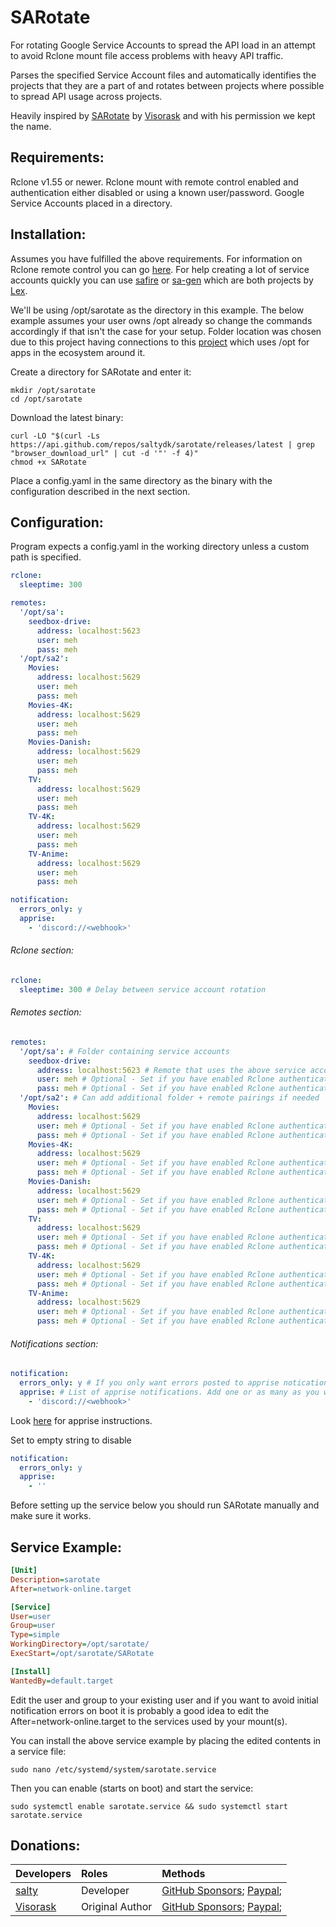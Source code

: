 # SARotate
For rotating Google Service Accounts to spread the API load in an attempt to avoid Rclone mount file access problems with heavy API traffic.

Parses the specified Service Account files and automatically identifies the projects that they are a part of and rotates between projects where possible to spread API usage across projects.

Heavily inspired by [SARotate](https://github.com/Visorask/SARotate) by [Visorask](https://github.com/Visorask) and with his permission we kept the name.

## Requirements:
Rclone v1.55 or newer.
Rclone mount with remote control enabled and authentication either disabled or using a known user/password.
Google Service Accounts placed in a directory.

## Installation:
Assumes you have fulfilled the above requirements. For information on Rclone remote control you can go [here](https://rclone.org/rc/). For help creating a lot of service accounts quickly you can use [safire](https://github.com/88lex/safire) or [sa-gen](https://github.com/88lex/sa-gen) which are both projects by [Lex](https://github.com/88lex).

We'll be using /opt/sarotate as the directory in this example. The below example assumes your user owns /opt already so change the commands accordingly if that isn't the case for your setup. Folder location was chosen due to this project having connections to this [project](https://github.com/saltyorg/Saltbox) which uses /opt for apps in the ecosystem around it.

Create a directory for SARotate and enter it:
```shell
mkdir /opt/sarotate
cd /opt/sarotate
```
Download the latest binary:
```shell
curl -LO "$(curl -Ls https://api.github.com/repos/saltydk/sarotate/releases/latest | grep "browser_download_url" | cut -d '"' -f 4)"
chmod +x SARotate
```
Place a config.yaml in the same directory as the binary with the configuration described in the next section.


## Configuration:
Program expects a config.yaml in the working directory unless a custom path is specified.
```yaml
rclone:
  sleeptime: 300

remotes:
  '/opt/sa':
    seedbox-drive:
      address: localhost:5623
      user: meh
      pass: meh
  '/opt/sa2':
    Movies:
      address: localhost:5629
      user: meh
      pass: meh
    Movies-4K:
      address: localhost:5629
      user: meh
      pass: meh
    Movies-Danish:
      address: localhost:5629
      user: meh
      pass: meh
    TV:
      address: localhost:5629
      user: meh
      pass: meh
    TV-4K:
      address: localhost:5629
      user: meh
      pass: meh
    TV-Anime:
      address: localhost:5629
      user: meh
      pass: meh

notification:
  errors_only: y
  apprise:
    - 'discord://<webhook>'
```

###### Rclone section:
```yaml
rclone:
  sleeptime: 300 # Delay between service account rotation
```

###### Remotes section:
```yaml
remotes:
  '/opt/sa': # Folder containing service accounts
    seedbox-drive:
      address: localhost:5623 # Remote that uses the above service accounts and its Rclone address
      user: meh # Optional - Set if you have enabled Rclone authentication
      pass: meh # Optional - Set if you have enabled Rclone authentication
  '/opt/sa2': # Can add additional folder + remote pairings if needed
    Movies:
      address: localhost:5629
      user: meh # Optional - Set if you have enabled Rclone authentication
      pass: meh # Optional - Set if you have enabled Rclone authentication
    Movies-4K:
      address: localhost:5629
      user: meh # Optional - Set if you have enabled Rclone authentication
      pass: meh # Optional - Set if you have enabled Rclone authentication
    Movies-Danish:
      address: localhost:5629
      user: meh # Optional - Set if you have enabled Rclone authentication
      pass: meh # Optional - Set if you have enabled Rclone authentication
    TV:
      address: localhost:5629
      user: meh # Optional - Set if you have enabled Rclone authentication
      pass: meh # Optional - Set if you have enabled Rclone authentication
    TV-4K:
      address: localhost:5629
      user: meh # Optional - Set if you have enabled Rclone authentication
      pass: meh # Optional - Set if you have enabled Rclone authentication
    TV-Anime:
      address: localhost:5629
      user: meh # Optional - Set if you have enabled Rclone authentication
      pass: meh # Optional - Set if you have enabled Rclone authentication
```

###### Notifications section:
```yaml
notification:
  errors_only: y # If you only want errors posted to apprise notications
  apprise: # List of apprise notifications. Add one or as many as you want
    - 'discord://<webhook>'
```
Look [here](https://github.com/caronc/apprise) for apprise instructions.

Set to empty string to disable
```yaml
notification:
  errors_only: y
  apprise:
    - ''
```

Before setting up the service below you should run SARotate manually and make sure it works.

## Service Example:
```ini
[Unit]
Description=sarotate     
After=network-online.target

[Service]
User=user
Group=user
Type=simple
WorkingDirectory=/opt/sarotate/
ExecStart=/opt/sarotate/SARotate

[Install]
WantedBy=default.target
```
Edit the user and group to your existing user and if you want to avoid initial notification errors on boot it is probably a good idea to edit the After=network-online.target to the services used by your mount(s).

You can install the above service example by placing the edited contents in a service file:
```shell
sudo nano /etc/systemd/system/sarotate.service
```
Then you can enable (starts on boot) and start the service:
```shell
sudo systemctl enable sarotate.service && sudo systemctl start sarotate.service
```

## Donations:
| Developers                                  | Roles              | Methods                                                                                                                                                                                                                                                                      |
|:------------------------------------------- |:------------------ |:------------------------------------------------------------------------------------------------------------------------------------------------------------------------------------------------------------------------------------------------------------------------------------ |
[salty](https://github.com/saltydk)         | Developer | [GitHub Sponsors](https://github.com/sponsors/saltydk); [Paypal](https://www.paypal.me/saltydk);
[Visorask](https://github.com/Visorask)         | Original Author | [GitHub Sponsors](https://github.com/sponsors/Visorask); [Paypal](https://paypal.me/RRussell603);
